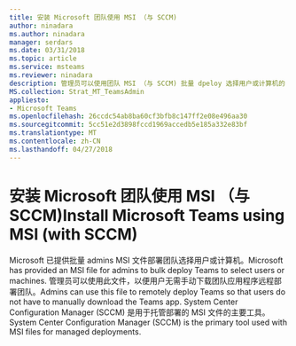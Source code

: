 ```yaml
---
title: 安装 Microsoft 团队使用 MSI （与 SCCM)
author: ninadara
ms.author: ninadara
manager: serdars
ms.date: 03/31/2018
ms.topic: article
ms.service: msteams
ms.reviewer: ninadara
description: 管理员可以使用团队 MSI （与 SCCM) 批量 dpeloy 选择用户或计算机的 Microsoft 团队。
MS.collection: Strat_MT_TeamsAdmin
appliesto:
- Microsoft Teams
ms.openlocfilehash: 26ccdc54ab8ba60cf3bfb8c147ff2e08e496aa30
ms.sourcegitcommit: 5cc51e2d3898fccd1969accedb5e185a332e83bf
ms.translationtype: MT
ms.contentlocale: zh-CN
ms.lasthandoff: 04/27/2018
---
```

<a name="install-microsoft-teams-using-msi-with-sccm"></a><span data-ttu-id="1a8d4-103">安装 Microsoft 团队使用 MSI （与 SCCM)</span><span class="sxs-lookup"><span data-stu-id="1a8d4-103">Install Microsoft Teams using MSI (with SCCM)</span></span>
===========================================

<span data-ttu-id="1a8d4-104">Microsoft 已提供批量 admins MSI 文件部署团队选择用户或计算机。</span><span class="sxs-lookup"><span data-stu-id="1a8d4-104">Microsoft has provided an MSI file for admins to bulk deploy Teams to select users or machines.</span></span> <span data-ttu-id="1a8d4-105">管理员可以使用此文件，以便用户无需手动下载团队应用程序远程部署团队。</span><span class="sxs-lookup"><span data-stu-id="1a8d4-105">Admins can use this file to remotely deploy Teams so that users do not have to manually download the Teams app.</span></span> <span data-ttu-id="1a8d4-106">System Center Configuration Manager (SCCM) 是用于托管部署的 MSI 文件的主要工具。</span><span class="sxs-lookup"><span data-stu-id="1a8d4-106">System Center Configuration Manager (SCCM) is the primary tool used with MSI files for managed deployments.</span></span>

                                                                               
